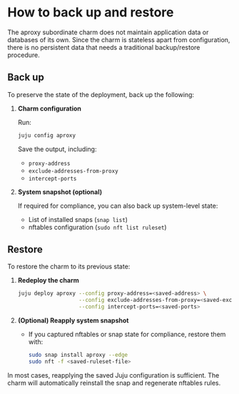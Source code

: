 # How to back up and restore

The aproxy subordinate charm does not maintain application data or databases of its own. Since the charm is stateless apart from configuration, there is no persistent data that needs a traditional backup/restore procedure.

## Back up

To preserve the state of the deployment, back up the following:

1. **Charm configuration**

   Run:

   ```bash
   juju config aproxy
   ```

   Save the output, including:

   - `proxy-address`
   - `exclude-addresses-from-proxy`
   - `intercept-ports`

2. **System snapshot (optional)**

   If required for compliance, you can also back up system-level state:

   - List of installed snaps (`snap list`)
   - nftables configuration (`sudo nft list ruleset`)

## Restore

To restore the charm to its previous state:

1. **Redeploy the charm**

   ```bash
   juju deploy aproxy --config proxy-address=<saved-address> \
                      --config exclude-addresses-from-proxy=<saved-exclude-addresses-from-proxy> \
                      --config intercept-ports=<saved-ports>
   ```

2. **(Optional) Reapply system snapshot**

   - If you captured nftables or snap state for compliance, restore them with:

     ```bash
     sudo snap install aproxy --edge
     sudo nft -f <saved-ruleset-file>
     ```

In most cases, reapplying the saved Juju configuration is sufficient. The charm will automatically reinstall the snap and regenerate nftables rules.
